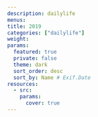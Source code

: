 ```yaml
---
description: dailylife
menus: 
title: 2019
categories: ["dailylife"]
weight: 
params:
  featured: true
  private: false
  theme: dark
  sort_order: desc
  sort_by: Name # Exif.Date
resources:
  - src: 
    params:
      cover: true
---
```

